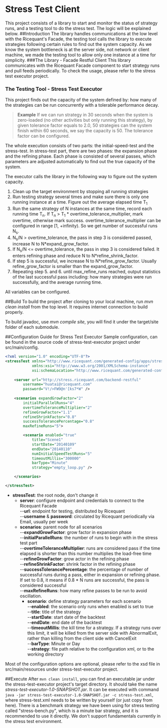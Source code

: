 # Stress Test Client
This project consists of a library to start and monitor the status of strategy runs, and a testing tool to do the stress test. The logic will be explained below.
##Introduction
The library handles communications at the low level with the Ricequant's Facade, the testing tool calls the library to execute strategies following certain rules to find out the system capacity. As we know the system bottleneck is at the server side, not network or client machine, we made the testing tool to allow only one instance at a time for simplicity.
###The Library - Facade Restful Client
This library communicates with the Ricequant Facade component to start strategy runs and pull feeds periodically. To check the usage, please refer to the stress test executor project.
### The Testing Tool - Stress Test Executor
This project finds out the capacity of the system defined by: how many of the strategies can be run concurrently with a tolerable performance decay.

>**Example**
>If we can run strategy in 30 seconds when the system is zero-loaded (no other activities but only running this strategy), by given tolerance factor equals to 2.0, 50 strategies can the system finish within 60 seconds, we say the capacity is 50. The tolerance factor can be configured.

The whole execution consists of two parts: the initial-speed-test and the stress-test. In stress-test part, there are two phases: the expansion phase and the refining phase. Each phase is consisted of several passes, which parameters are adjusted automatically to find out the true capacity of the system.

The executor calls the library in the following way to figure out the system capacity. 

 1. Clean up the target environment by stopping all running strategies
 2. Run testing strategy several times and make sure there is only one running instance at a time. Figure out the average elapsed time T<sub>1</sub>
 3. Run the same strategy of N instances at the same time, record each running time T<sub>n</sub>. If T<sub>n</sub> > T<sub>1</sub> * overtime_tolerance_multiplier, mark overtime, otherwise mark success. overtime_tolerance_multiplier can be configured in range [1, +infinity). So we get number of successful runs N<sub>s</sub>.
 4. N<sub>s</sub>/N > overtime_tolerance, the pass in step 3 is considered passed, increase N to N*expand_grow_factor.
 5. If N<sub>s</sub>/N <= overtime_tolerance, the pass in step 3 is considered failed. It enters refining phase and reduce N to N*refine_shrink_factor.
 6. If step 5 is successful, we increase N to N*refine_grow_factor. Usually refine_grow_factor is smaller than the expand_grow_factor.
 7. Repeating step 5. and 6. until max_refine_runs reached, output statistics of the last successful pass including: how many strategies were run successfully, and the average running time.

All variables can be configured.

##Build
To build the project after cloning to your local machine, run *mvn clean install* from the top level. It requires internet connection to build properly.

To build javadoc, use *mvn compile site*, you will find it under the target/site folder of each submodule.

##Configuration Guide for Stress Test Executor
Sample configuration, can be found in the source code of stress-test-executor project under src/main/config.
```xml
<?xml version="1.0" encoding="UTF-8"?>
<stressTest xmlns="http://www.ricequant.com/generated-config/apps/stress-test"
            xmlns:xsi="http://www.w3.org/2001/XMLSchema-instance"
            xsi:schemaLocation="http://www.ricequant.com/generated-config/apps/stress-test facade-client.xsd">
	
	<server url="http://stress.ricequant.com/backend-restful" 
		username="huatai@ricequant.com" 
		password="V!/>FW9@n'[ks7*W" />
	
	<scenarios expandGrowFactor="2" 
		initialParallelRuns="4" 
		overtimeToleranceMultiplier="2" 
		refineGrowFactor="1.1" 
		refineShrinkFactor="0.8" 
		successTolerancePercentage="0.8"
		maxRefineRuns="5">

		<scenario enabled="true" 
			title="Scene1"
			startDate="20140109"
			endDate="20140110"
			numInitialSpeedTestRuns="5"
			timeoutMillis="300000"
			barType="Minute"
			strategy="empty_loop.py" />

	</scenarios>

</stressTest>

```
* **stressTest**: the root node, don't change it
  * **server**: configure endpoint and credentials to connect to the Ricequant Facade<br/>
   --**url**: endpoint for testing, distributed by Ricequant<br/>
   --**username** & **password**: circulated by Ricequant periodically via Email, usually per week<br/>
  * **scenarios**: parent node for all scenarios<br/>
   --**expandGrowFactor**: grow factor in expansion phase<br/>
   --**initialParallelRuns**: the number of runs to begin with in the stress test part<br/>
   --**overtimeToleranceMultiplier**: runs are considered pass if the time elapsed is shorter than this number multiplies the load-free time<br/>
   --**refineGrowFactor**: grow actor in the refining phase<br/>
   --**refineShrinkFactor**: shrink factor in the refining phase<br/>
   --**successTolerancePercentage**: the percentage of number of successful runs during a pass, either in expansion or refining phase. If set to 0.8, it means if 0.8 * N runs are successful, the pass is considered successful<br/>
   --**maxRefineRuns**: how many refine passes to be run to avoid oscillation.<br/>
	   * **scenario**: define strategy parameters for each scenario<br/>
	   --**enabled**: the scenario only runs when enabled is set to true<br/>
	   --**title**: title of the strategy<br/>
	   --**startDate**: start date of the backtest<br/>
	   --**endDate**: end date of the backtest<br/>
		--**timeoutMillis**: the kill time for a strategy. If a strategy runs over this limit, it will be killed from the server side with AbnormalExit, rather than killing from the client side with CancelExit<br/>
	   --**barType**: Minute or Day<br/>
	   --**strategy**: file path relative to the configuration xml, or to the working directory
	   
Most of the configuration options are optional, please refer to the xsd file in src/main/resources under stress-test-executor project.

##Execute
After ```mvn clean install```, you can find an executable jar under the stress-test-executor project's target directory. It should take the name *stress-test-executor-1.0-SNAPSHOT.jar*. It can be executed with command ```java -jar stress-test-executor-1.0-SNAPSHOT.jar -c stress-test.xml```, where stress-test.xml needs to be written by yourself (or just copy from here). There is a benchmark strategy we have been using for stress testing called "stress-bench.py", which is a minute bar strategy, and it is recommended to use it directly. We don't support fundamentals currently in the stress test environment.
